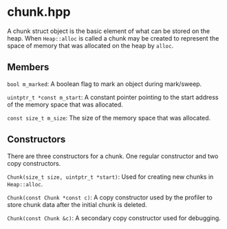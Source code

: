 # chunk.hpp

A chunk struct object is the basic element of what can be
stored on the heap. When `Heap::alloc` is called a
chunk may be created to represent the space of memory
that was allocated on the heap by `alloc`.

## Members
`bool m_marked`: A boolean flag to mark an object during mark/sweep.

`uintptr_t *const m_start`: A constant pointer pointing to the start
address of the memory space that was allocated.

`const size_t m_size`: The size of the memory space that was allocated.

## Constructors
There are three constructors for a chunk. One regular constructor
and two copy constructors.

`Chunk(size_t size, uintptr_t *start)`: Used for creating new chunks in
`Heap::alloc`.

`Chunk(const Chunk *const c)`: A copy constructor used by the profiler
to store chunk data after the initial chunk is deleted.

`Chunk(const Chunk &c)`: A secondary copy constructor used for debugging.